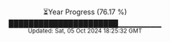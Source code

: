 <p align="center">
⏳Year Progress (76.17 %) <br>
██████████████████████▁▁▁▁▁▁▁▁ <br>
<sub>Updated: Sat, 05 Oct 2024 18:25:32 GMT</sub>
</p>

